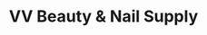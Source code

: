 ---
title: "VV Beauty & Nail Supply"
url: /virginia-beach/vv-beauty-and-nail-supply/
shop: hairdresser supply
---
